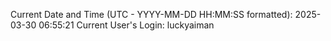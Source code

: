 Current Date and Time (UTC - YYYY-MM-DD HH:MM:SS formatted): 2025-03-30 06:55:21
Current User's Login: luckyaiman
